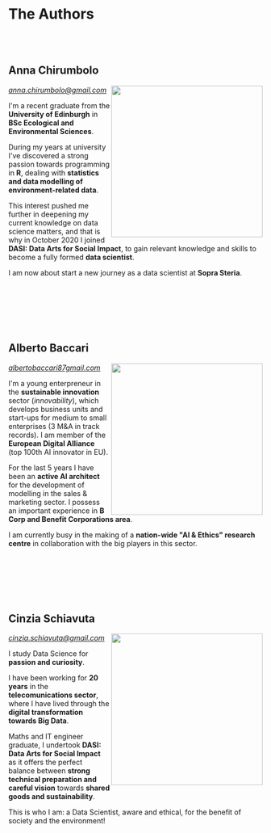# The Authors 

<!-- Add icon library -->
 <link rel="stylesheet" href="https://cdnjs.cloudflare.com/ajax/libs/font-awesome/4.7.0/css/font-awesome.min.css">

<br>
<br>

## Anna Chirumbolo 
<img src="https://user-images.githubusercontent.com/43357858/109384281-0d8ea800-78ec-11eb-9880-1cad69593082.jpeg" width=300 align ="right">
<a href="https://www.linkedin.com/in/anna-chirumbolo/" class="fa fa-linkedin"></a>
<a href="https://github.com/AnnaChirumbolo" class="fa fa-github"></a>
<span style="color: #808080;"><em><a href="mailto:anna.chirumbolo@gmail.com">anna.chirumbolo@gmail.com</a></em></span>

I'm a recent graduate from the **University of Edinburgh** in **BSc Ecological and Environmental Sciences**. 

During my years at university I've discovered a strong passion towards programming in **R**, dealing with **statistics and data modelling of environment-related data**. 

This interest pushed me further in deepening my current knowledge on data science matters, and that is why in October 2020 I joined **DASI: Data Arts for Social Impact**, to gain relevant knowledge and skills to become a fully formed **data scientist**. 

I am now about start a new journey as a data scientist at **Sopra Steria**.

<br>
<br>
<br>
<br>
<br>

## Alberto Baccari 
<img src="https://user-images.githubusercontent.com/43357858/109414908-ff0cc300-79b5-11eb-90c4-ce121bdf3051.jpg" width=300 align ="right">
<a href="https://www.linkedin.com/in/albertobaccari/" class="fa fa-linkedin"></a>
<a href="https://github.com/Menadel87" class="fa fa-github"></a>
<span style="color: #808080;"><em><a href="mailto:albertobaccari87@gmail.com">albertobaccari87gmail.com</a></em></span>

I'm a young enterpreneur in the **sustainable innovation** sector (*innovability*), which develops business units and start-ups for medium to small enterprises (3 M&A in track records). 
I am member of the **European Digital Alliance** (top 100th AI innovator in EU). 

For the last 5 years I have been an **active AI architect** for the development of modelling in the sales & marketing sector. I possess an important experience in **B Corp and Benefit Corporations area**. 

I am currently busy in the making of a **nation-wide "AI & Ethics" research centre** in collaboration with the big players in this sector. 

<br>
<br>
<br>
<br>
<br>

## Cinzia Schiavuta 
<img src="https://user-images.githubusercontent.com/43357858/109385207-79740f00-78f2-11eb-908d-3e6e9605fb3f.jpg" width=300 align ="right">
<a href="https://www.linkedin.com/in/cinzia-schiavuta-78177039/" class="fa fa-linkedin"></a>
<a href="https://github.com/girasara" class="fa fa-github"></a>
<span style="color: #808080;"><em><a href="mailto:cinzia.schiavuta@gmail.com">cinzia.schiavuta@gmail.com</a></em></span>                   

I study Data Science for **passion and curiosity**. 

I have been working for **20 years** in the **telecomunications sector**, where I have lived through the **digital transformation towards Big Data**. 

Maths and IT engineer graduate, I undertook **DASI: Data Arts for Social Impact** as it offers the perfect balance between **strong technical preparation and careful vision** towards **shared goods and sustainability**.

This is who I am: a Data Scientist, aware and ethical, for the benefit of society and the environment!

<br>
<br>
